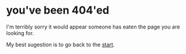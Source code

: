 # you've been 404'ed

I'm terribly sorry it would appear someone has eaten the page you are looking for.

My best sugestion is to go back to the [start](/).